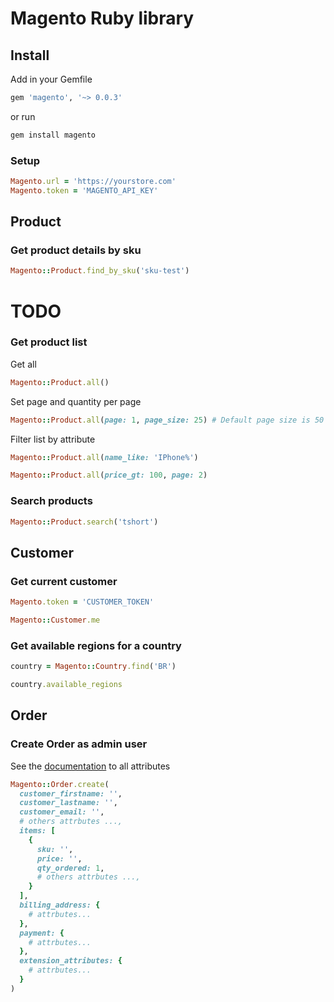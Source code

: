 # Magento Ruby library

## Install

Add in your Gemfile

```rb
gem 'magento', '~> 0.0.3'
```

or run

```sh
gem install magento
```

### Setup

```rb
Magento.url = 'https://yourstore.com'
Magento.token = 'MAGENTO_API_KEY'
```

## Product

### Get product details by sku

```rb
Magento::Product.find_by_sku('sku-test')
```

# TODO
### Get product list

Get all
```rb
Magento::Product.all()
```

Set page and quantity per page
```rb
Magento::Product.all(page: 1, page_size: 25) # Default page size is 50
```

Filter list by attribute
```rb
Magento::Product.all(name_like: 'IPhone%')

Magento::Product.all(price_gt: 100, page: 2)
```

### Search products
```rb
Magento::Product.search('tshort')
```

## Customer

### Get current customer
```rb
Magento.token = 'CUSTOMER_TOKEN'

Magento::Customer.me
```

### Get available regions for a country

```rb
country = Magento::Country.find('BR')

country.available_regions
```

## Order

### Create Order as admin user

See the [documentation](https://magento.redoc.ly/2.4-admin/#operation/salesOrderRepositoryV1SavePost) to all attributes

```rb
Magento::Order.create(
  customer_firstname: '',
  customer_lastname: '',
  customer_email: '',
  # others attrbutes ...,
  items: [
    {
      sku: '',
      price: '',
      qty_ordered: 1,
      # others attrbutes ...,
    }
  ],
  billing_address: {
    # attrbutes...
  },
  payment: {
    # attrbutes...
  },
  extension_attributes: {
    # attrbutes...
  }
)
```
